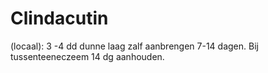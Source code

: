 # Clindacutin

(locaal): 3 -4 dd dunne laag zalf aanbrengen 7-14 dagen. Bij tussenteeneczeem 14 dg aanhouden.
